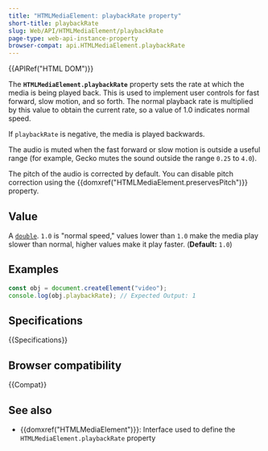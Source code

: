 ```yaml
---
title: "HTMLMediaElement: playbackRate property"
short-title: playbackRate
slug: Web/API/HTMLMediaElement/playbackRate
page-type: web-api-instance-property
browser-compat: api.HTMLMediaElement.playbackRate
---
```


{{APIRef("HTML DOM")}}

The **`HTMLMediaElement.playbackRate`** property sets the rate at which the media is being played back. This is used to implement user controls for fast forward, slow motion, and so forth. The normal playback rate is multiplied by this value to obtain the current rate, so a value of 1.0 indicates normal speed.

If `playbackRate` is negative, the media is played backwards.

The audio is muted when the fast forward or slow motion is outside a useful range (for example, Gecko mutes the sound outside the range `0.25` to `4.0`).

The pitch of the audio is corrected by default. You can disable pitch correction using the {{domxref("HTMLMediaElement.preservesPitch")}} property.

## Value

A [`double`](https://en.wikipedia.org/wiki/Double-precision_floating-point_format). `1.0` is "normal speed," values lower than `1.0` make the media play slower than normal, higher values make it play faster. (**Default:** `1.0`)

## Examples

```js
const obj = document.createElement("video");
console.log(obj.playbackRate); // Expected Output: 1
```

## Specifications

{{Specifications}}

## Browser compatibility

{{Compat}}

## See also

- {{domxref("HTMLMediaElement")}}: Interface used to define the `HTMLMediaElement.playbackRate` property
